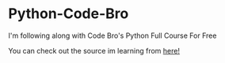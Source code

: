 # Python-Code-Bro

I'm following along with Code Bro's Python Full Course For Free

You can check out the source im learning from [here!](https://www.youtube.com/watch?v=XKHEtdqhLK8&t=19427s)
